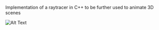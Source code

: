 Implementation of a raytracer in C++
to be further used to animate 3D scenes


![Alt Text](http://i.imgur.com/cxefFOY.jpg;)
